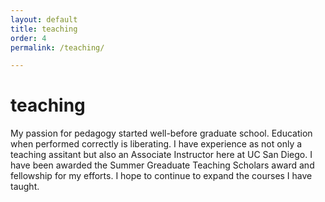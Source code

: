 ```yaml
---
layout: default
title: teaching
order: 4
permalink: /teaching/

---
```

# teaching
My passion for pedagogy started well-before graduate school. Education when performed correctly is liberating. I have experience as not only a teaching assitant but also an Associate Instructor here at UC San Diego. I have been awarded the Summer Greaduate Teaching Scholars award and fellowship for my efforts. I hope to continue to expand the courses I have taught. 